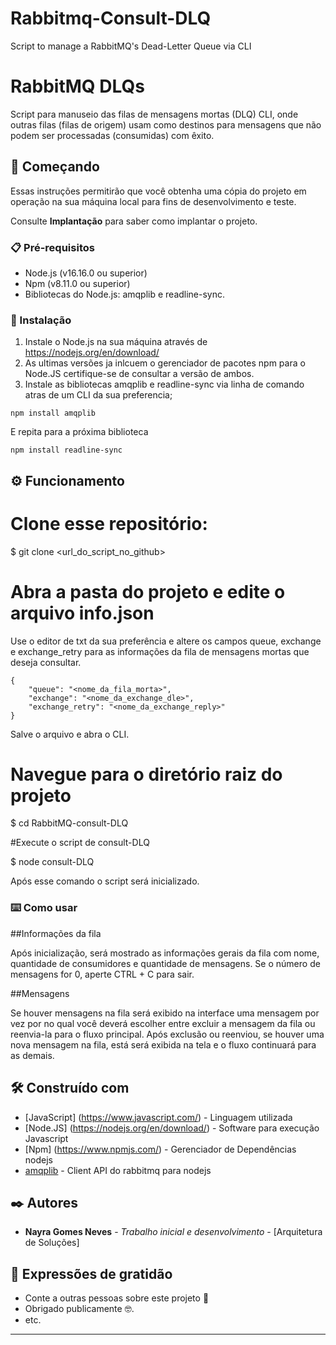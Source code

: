 # Rabbitmq-Consult-DLQ
Script to manage a RabbitMQ's Dead-Letter Queue via CLI

# RabbitMQ DLQs

Script para manuseio das filas de mensagens mortas (DLQ) CLI, onde outras filas (filas de origem) usam como destinos para mensagens que não podem ser processadas (consumidas) com êxito.

## 🚀 Começando

Essas instruções permitirão que você obtenha uma cópia do projeto em operação na sua máquina local para fins de desenvolvimento e teste.

Consulte **Implantação** para saber como implantar o projeto.

### 📋 Pré-requisitos

- Node.js (v16.16.0 ou superior)
- Npm (v8.11.0 ou superior)
- Bibliotecas do Node.js: amqplib e readline-sync.


### 🔧 Instalação

1. Instale o Node.js na sua máquina através de <https://nodejs.org/en/download/>
2. As ultimas versões ja inlcuem o gerenciador de pacotes npm para o Node.JS certifique-se de consultar a versão de ambos.
3. Instale as bibliotecas amqplib e readline-sync via linha de comando atras de um CLI da sua preferencia;

```
npm install amqplib
```
E repita para a próxima biblioteca

```
npm install readline-sync
```

## ⚙️ Funcionamento

# Clone esse repositório:
$ git clone <url_do_script_no_github>

# Abra a pasta do projeto e edite o arquivo info.json
Use o editor de txt da sua preferência e altere os campos queue, exchange e exchange_retry para as informações da fila de mensagens mortas que deseja consultar.

```
{
	"queue": "<nome_da_fila_morta>",
	"exchange": "<nome_da_exchange_dle>",
	"exchange_retry": "<nome_da_exchange_reply>"
}

```
Salve o arquivo e abra o CLI.

# Navegue para o diretório raiz do projeto
$ cd RabbitMQ-consult-DLQ

#Execute o script de consult-DLQ

$ node consult-DLQ

Após esse comando o script será inicializado.


### ⌨️ Como usar

##Informações da fila

Após inicialização, será mostrado as informações gerais da fila com nome, quantidade de consumidores e quantidade de mensagens.
Se o número de mensagens for 0, aperte CTRL + C para sair.

##Mensagens

Se houver mensagens na fila será exibido na interface uma mensagem por vez por no qual você deverá escolher entre excluir a mensagem da fila ou reenvia-la para o fluxo principal.
Após exclusão ou reenviou, se houver uma nova mensagem na fila, está será exibida na tela e o fluxo continuará para as demais.


## 🛠️ Construído com


* [JavaScript] (https://www.javascript.com/) - Linguagem utilizada
* [Node.JS] (https://nodejs.org/en/download/) - Software para execução Javascript
* [Npm] (https://www.npmjs.com/) - Gerenciador de Dependências nodejs
* [amqplib](https://amqp-node.github.io/amqplib/channel_api.html) - Client API do rabbitmq para nodejs


## ✒️ Autores

* **Nayra Gomes Neves** - *Trabalho inicial e desenvolvimento* - [Arquitetura de Soluções]


## 🎁 Expressões de gratidão

* Conte a outras pessoas sobre este projeto 📢
* Obrigado publicamente 🤓.
* etc.


---

